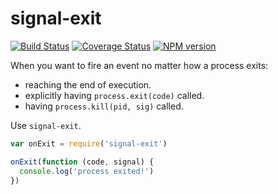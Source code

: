 # signal-exit

[![Build Status](https://travis-ci.org/bcoe/signal-exit.png)](https://travis-ci.org/bcoe/signal-exit)
[![Coverage Status](https://coveralls.io/repos/bcoe/signal-exit/badge.svg?branch=)](https://coveralls.io/r/bcoe/signal-exit?branch=)
[![NPM version](https://img.shields.io/npm/v/signal-exit.svg)](https://www.npmjs.com/package/signal-exit)

When you want to fire an event no matter how a process exits:

* reaching the end of execution.
* explicitly having `process.exit(code)` called.
* having `process.kill(pid, sig)` called.

Use `signal-exit`.

```js
var onExit = require('signal-exit')

onExit(function (code, signal) {
  console.log('process exited!')
})
```
